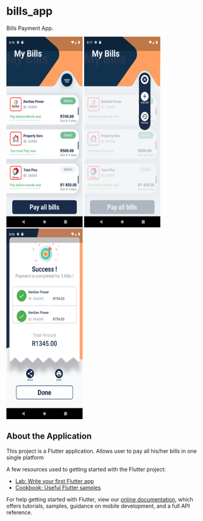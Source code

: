 # bills_app

Bills Payment App.




<p float="left">
  <img src="Screenshot1.png" width="200" height="500">
   <img src="Screenshot2.png" width="200" height="500">
   <img src="Screenshot3.png" width="200" height="500">
</p>


## About the Application

This project is a Flutter application. Allows user to pay all his/her bills in one single platform

 A few resources used to getting started with the Flutter project:

- [Lab: Write your first Flutter app](https://flutter.dev/docs/get-started/codelab)
- [Cookbook: Useful Flutter samples](https://flutter.dev/docs/cookbook)

For help getting started with Flutter, view our
[online documentation](https://flutter.dev/docs), which offers tutorials,
samples, guidance on mobile development, and a full API reference.
